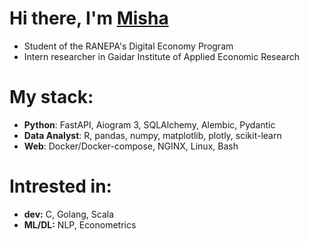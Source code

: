 # Hi there, I'm [Misha](https://t.me/MishaAnikutin)
- Student of the RANEPA's Digital Economy Program
- Intern researcher in Gaidar Institute of Applied Economic Research

# My stack:
- **Python**: FastAPI, Aiogram 3, SQLAlchemy, Alembic, Pydantic
- **Data Analyst**: R, pandas, numpy, matplotlib, plotly, scikit-learn
- **Web**: Docker/Docker-compose, NGINX, Linux, Bash

# Intrested in:
- **dev:** C, Golang, Scala
- **ML/DL:** NLP, Econometrics
